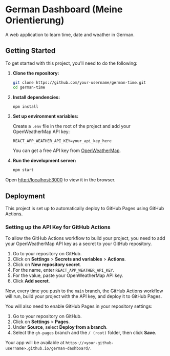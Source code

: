 # German Dashboard (Meine Orientierung)

A web application to learn time, date and weather in German.

## Getting Started

To get started with this project, you'll need to do the following:

1.  **Clone the repository:**

    ```bash
    git clone https://github.com/your-username/german-time.git
    cd german-time
    ```

2.  **Install dependencies:**

    ```bash
    npm install
    ```

3.  **Set up environment variables:**

    Create a `.env` file in the root of the project and add your OpenWeatherMap API key:

    ```
    REACT_APP_WEATHER_API_KEY=your_api_key_here
    ```

    You can get a free API key from [OpenWeatherMap](https://openweathermap.org/api).

4.  **Run the development server:**
    ```bash
    npm start
    ```

Open [http://localhost:3000](http://localhost:3000) to view it in the browser.

## Deployment

This project is set up to automatically deploy to GitHub Pages using GitHub Actions.

### Setting up the API Key for GitHub Actions

To allow the GitHub Actions workflow to build your project, you need to add your OpenWeatherMap API key as a secret to your GitHub repository.

1.  Go to your repository on GitHub.
2.  Click on **Settings** > **Secrets and variables** > **Actions**.
3.  Click on **New repository secret**.
4.  For the name, enter `REACT_APP_WEATHER_API_KEY`.
5.  For the value, paste your OpenWeatherMap API key.
6.  Click **Add secret**.

Now, every time you push to the `main` branch, the GitHub Actions workflow will run, build your project with the API key, and deploy it to GitHub Pages.

You will also need to enable GitHub Pages in your repository settings:

1. Go to your repository on GitHub.
2. Click on **Settings** > **Pages**.
3. Under **Source**, select **Deploy from a branch**.
4. Select the `gh-pages` branch and the `/ (root)` folder, then click **Save**.

Your app will be available at `https://<your-github-username>.github.io/german-dashboard/`.
